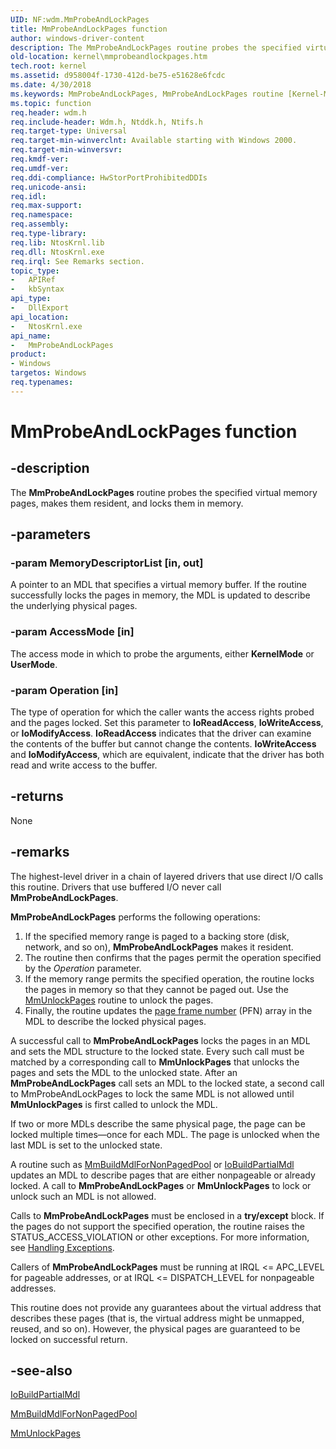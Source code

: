 ```yaml
---
UID: NF:wdm.MmProbeAndLockPages
title: MmProbeAndLockPages function
author: windows-driver-content
description: The MmProbeAndLockPages routine probes the specified virtual memory pages, makes them resident, and locks them in memory.
old-location: kernel\mmprobeandlockpages.htm
tech.root: kernel
ms.assetid: d958004f-1730-412d-be75-e51628e6fcdc
ms.date: 4/30/2018
ms.keywords: MmProbeAndLockPages, MmProbeAndLockPages routine [Kernel-Mode Driver Architecture], k106_ccfec34d-c0f9-4826-81e3-ee967da40677.xml, kernel.mmprobeandlockpages, wdm/MmProbeAndLockPages
ms.topic: function
req.header: wdm.h
req.include-header: Wdm.h, Ntddk.h, Ntifs.h
req.target-type: Universal
req.target-min-winverclnt: Available starting with Windows 2000.
req.target-min-winversvr: 
req.kmdf-ver: 
req.umdf-ver: 
req.ddi-compliance: HwStorPortProhibitedDDIs
req.unicode-ansi: 
req.idl: 
req.max-support: 
req.namespace: 
req.assembly: 
req.type-library: 
req.lib: NtosKrnl.lib
req.dll: NtosKrnl.exe
req.irql: See Remarks section.
topic_type:
-	APIRef
-	kbSyntax
api_type:
-	DllExport
api_location:
-	NtosKrnl.exe
api_name:
-	MmProbeAndLockPages
product:
- Windows
targetos: Windows
req.typenames: 
---
```


# MmProbeAndLockPages function


## -description


The <b>MmProbeAndLockPages</b> routine probes the specified virtual memory pages, makes them resident, and locks them in memory.


## -parameters




### -param MemoryDescriptorList [in, out]

A pointer to an MDL that specifies a virtual memory buffer. If the routine successfully locks the pages in memory, the MDL is updated to describe the underlying physical pages.


### -param AccessMode [in]

The access mode in which to probe the arguments, either <b>KernelMode</b> or <b>UserMode</b>.


### -param Operation [in]

The type of operation for which the caller wants the access rights probed and the pages locked. Set this parameter to <b>IoReadAccess</b>, <b>IoWriteAccess</b>, or <b>IoModifyAccess</b>. <b>IoReadAccess</b> indicates that the driver can examine the contents of the buffer but cannot change the contents. <b>IoWriteAccess</b> and <b>IoModifyAccess</b>, which are equivalent, indicate that the driver has both read and write access to the buffer.


## -returns



None




## -remarks



The highest-level driver in a chain of layered drivers that use direct I/O calls this routine. Drivers that use buffered I/O never call <b>MmProbeAndLockPages</b>.

<b>MmProbeAndLockPages</b> performs the following operations:

<ol>
<li>
If the specified memory range is paged to a backing store (disk, network, and so on), <b>MmProbeAndLockPages</b> makes it resident.

</li>
<li>
The routine then confirms that the pages permit the operation specified by the <i>Operation</i> parameter.

</li>
<li>
If the memory range permits the specified operation, the routine locks the pages in memory so that they cannot be paged out. Use the <a href="https://msdn.microsoft.com/library/windows/hardware/ff556381">MmUnlockPages</a> routine to unlock the pages.

</li>
<li>
Finally, the routine updates the <a href="https://msdn.microsoft.com/139a10e9-203b-499b-9291-8537eae9189c">page frame number</a> (PFN) array in the MDL to describe the locked physical pages.

</li>
</ol>
A successful call to <b>MmProbeAndLockPages</b> locks the pages in an MDL and sets the MDL structure to the locked state. Every such call must be matched by a corresponding call to <b>MmUnlockPages</b> that unlocks the pages and sets the MDL to the unlocked state. After an <b>MmProbeAndLockPages</b> call sets an MDL to the locked state, a second call to MmProbeAndLockPages to lock the same MDL is not allowed until <b>MmUnlockPages</b> is first called to unlock the MDL.

If two or more MDLs describe the same physical page, the page can be locked multiple times—once for each MDL. The page is unlocked when the last MDL is set to the unlocked state.

A routine such as <a href="https://msdn.microsoft.com/library/windows/hardware/ff554498">MmBuildMdlForNonPagedPool</a> or <a href="https://msdn.microsoft.com/library/windows/hardware/ff548324">IoBuildPartialMdl</a> updates an MDL to describe pages that are either nonpageable or already locked. A call to <b>MmProbeAndLockPages</b> or <b>MmUnlockPages</b> to lock or unlock such an MDL is not allowed.

Calls to <b>MmProbeAndLockPages</b> must be enclosed in a <b>try/except</b> block. If the pages do not support the specified operation, the routine raises the STATUS_ACCESS_VIOLATION or other exceptions. For more information, see <a href="https://msdn.microsoft.com/library/windows/hardware/ff546823">Handling Exceptions</a>.

Callers of <b>MmProbeAndLockPages</b> must be running at IRQL &lt;= APC_LEVEL for pageable addresses, or at IRQL &lt;= DISPATCH_LEVEL for nonpageable addresses.

This routine does not provide any guarantees about the virtual address that describes these pages (that is, the virtual address might be unmapped, reused, and so on). However, the physical pages are guaranteed to be locked on successful return.




## -see-also




<a href="https://msdn.microsoft.com/library/windows/hardware/ff548324">IoBuildPartialMdl</a>



<a href="https://msdn.microsoft.com/library/windows/hardware/ff554498">MmBuildMdlForNonPagedPool</a>



<a href="https://msdn.microsoft.com/library/windows/hardware/ff556381">MmUnlockPages</a>
 

 

